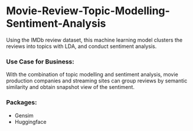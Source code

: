 # Movie-Review-Topic-Modelling-Sentiment-Analysis
Using the IMDb review dataset, this machine learning model clusters the reviews into topics with LDA, and conduct sentiment analysis.

### Use Case for Business:
With the combination of topic modelling and sentiment analysis, movie production companies and streaming sites can group reviews by semantic similarity and obtain snapshot view of the sentiment.

### Packages:
- Gensim
- Huggingface
